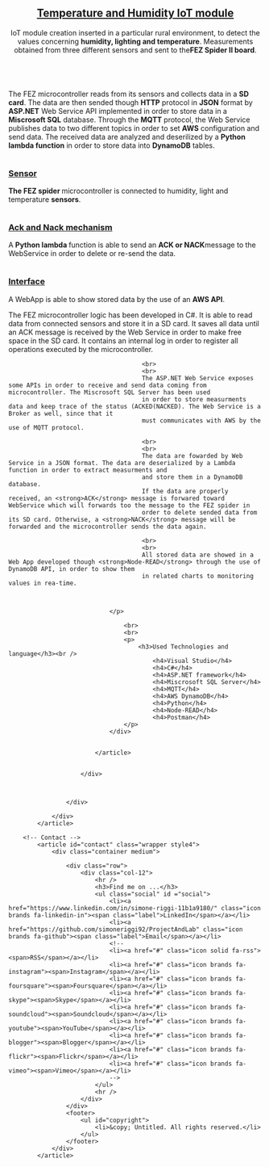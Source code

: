<article id="portfolio" class="wrapper style3">
				<div class="container">
					<header>
						<h2><a href="#">Temperature and Humidity IoT module</a></h2>
						<p>IoT module creation inserted in a particular rural environment, to detect the values concerning <strong>humidity, lighting and temperature</strong>. Measurements obtained from three different sensors and sent to the<strong>FEZ Spider II board</strong>.</p>
					</header>
					<div class="row">
						<div class="col-4 col-6-medium col-12-large">
							<article class="box style2">
								<a href="https://github.com/simoneriggi92/Simone_portfolio" class="image featured"><img src="images/project/send.png" alt="" /></a>
								<p>
									The FEZ microcontroller reads from its sensors and collects data in a <strong>SD card</strong>. The data are then sended though <strong>HTTP</strong> protocol in <strong>JSON</strong> format by <strong>ASP.NET</strong> Web Service API implemented in order to store
									data in a <strong>Miscrosoft SQL</strong> database. Through the <strong>MQTT</strong> protocol, the Web Service publishes data to two different topics in order to set <strong>AWS</strong> configuration and send data.
									The received data are analyzed and deserilized by a <strong>Python lambda function</strong> in order to store data into <strong>DynamoDB</strong> tables.
								</p>
								<div class="row">
									<div class="col-4 col-6-medium col-12-small">
										<article class="box style2">
											<a href="#" class="image featured"><img src="images/project/electronic.png" alt="" /></a>
											<h3><a href="#">Sensor</a></h3>
											<p><strong>The FEZ spider </strong> microcontroller is connected to humidity, light and temperature <strong>sensors</strong>. </p>
										</article>
									</div>
									<div class="col-4 col-6-medium col-12-small">
										<article class="box style2">
											<a href="#" class="image featured"><img src="images/project/ack_nack.png" alt="" /></a>
											<h3><a href="#">Ack and Nack mechanism</a></h3>
											<p>A <strong> Python lambda </strong> function is able to send an <strong>ACK or NACK</strong>message to the WebService in order to delete or re-send the data.</p>
										</article>
									</div>
									<div class="col-4 col-6-medium col-12-small">
										<article class="box style2">
											<a href="#" class="image featured"><img src="images/project/charts.png" alt="" /></a>
											<h3><a href="#">Interface</a></h3>
											<p>A WebApp is able to show stored data by the use of an <strong>AWS API</strong>.</p>
										</article>
									</div>
								<div class="col-4 col-6-medium col-12-large">
									<p>The FEZ microcontroller logic has been developed in C#. It is able to read data from connected sensors and store it in a SD card. It saves all data until an ACK message is
										 received by the Web Service in order to make free space in the SD card. 
										 It contains an internal log in order to register all operations executed by the microcontroller.

										 <br>
										 <br>
										 The ASP.NET Web Service exposes some APIs in order to receive and send data coming from microcontroller. The Miscrosoft SQL Server has been used
										 in order to store measurments data and keep trace of the status (ACKED(NACKED). The Web Service is a Broker as well, since that it
										 must communicates with AWS by the use of MQTT protocol. 
										 
										 <br>
										 <br>
										 The data are fowarded by Web Service in a JSON format. The data are deserialized by a Lambda function in order to extract measurments and
										 and store them in a DynamoDB database. 
										 If the data are properly received, an <strong>ACK</strong> message is forwared toward WebService which will forwards too the message to the FEZ spider in 
										 order to delete sended data from its SD card. Otherwise, a <strong>NACK</strong> message will be forwarded and the microcontroller sends the data again. 

										 <br>
										 <br>
										 All stored data are showed in a Web App developed though <strong>Node-READ</strong> through the use of DynamoDB API, in order to show them
										 in related charts to monitoring values in rea-time.
										 
										
								
								</p>
								
									<br>
									<br>
									<p>
										<h3>Used Technologies and language</h3><br />
											<h4>Visual Studio</h4>
											<h4>C#</h4>
											<h4>ASP.NET framework</h4>
											<h4>Miscrosoft SQL Server</h4>
											<h4>MQTT</h4>
											<h4>AWS DynamoDB</h4>
											<h4>Python</h4>
											<h4>Node-READ</h4>
											<h4>Postman</h4>
									</p>
								</div>	

								
							</article>
							
							
						</div>
						
						
						
					</div>
					
				</div>
			</article>

		<!-- Contact -->
			<article id="contact" class="wrapper style4">
				<div class="container medium">
					
					<div class="row">
						<div class="col-12">
							<hr />
							<h3>Find me on ...</h3>
							<ul class="social" id ="social">
								<li><a href="https://www.linkedin.com/in/simone-riggi-11b1a9180/" class="icon brands fa-linkedin-in"><span class="label">LinkedIn</span></a></li>
								<li><a href="https://github.com/simoneriggi92/ProjectAndLab" class="icon brands fa-github"><span class="label">Email</span></a></li>
								<!--
								<li><a href="#" class="icon solid fa-rss"><span>RSS</span></a></li>
								<li><a href="#" class="icon brands fa-instagram"><span>Instagram</span></a></li>
								<li><a href="#" class="icon brands fa-foursquare"><span>Foursquare</span></a></li>
								<li><a href="#" class="icon brands fa-skype"><span>Skype</span></a></li>
								<li><a href="#" class="icon brands fa-soundcloud"><span>Soundcloud</span></a></li>
								<li><a href="#" class="icon brands fa-youtube"><span>YouTube</span></a></li>
								<li><a href="#" class="icon brands fa-blogger"><span>Blogger</span></a></li>
								<li><a href="#" class="icon brands fa-flickr"><span>Flickr</span></a></li>
								<li><a href="#" class="icon brands fa-vimeo"><span>Vimeo</span></a></li>
								-->
							</ul>
							<hr />
						</div>
					</div>
					<footer>
						<ul id="copyright">
							<li>&copy; Untitled. All rights reserved.</li>
						</ul>
					</footer>
				</div>
			</article>
